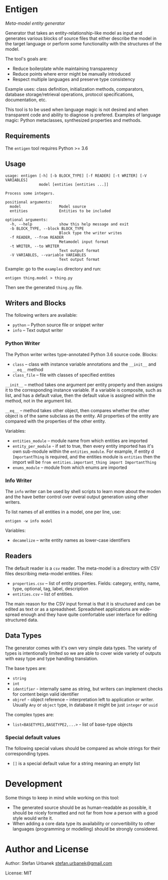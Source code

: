 # Entigen

_Meta-model entity generator_

Generator that takes an entity-relationship-like model as input and generates
various blocks of source files that either describe the model in the target
language or perform some functionality with the structures of the model.

The tool's goals are:

* Reduce boilerplate while maintaining transparency
* Reduce points where error might be manually introduced
* Respect multiple languages and preserve type consistency

Example uses: class definition, initialization methods, comparators, database
storage/retrieval operations, protocol specifications, documentation, etc.

This tool is to be used when language magic is not desired and when transparent
code and ability to diagnose is prefered. Examples of language magic: Python
metaclasses, synthesized properties and methods.


## Requirements

The `entigen` tool requires Python >= 3.6


## Usage

	usage: entigen [-h] [-b BLOCK_TYPE] [-f READER] [-t WRITER] [-V VARIABLES]
				   model [entities [entities ...]]

	Process some integers.

	positional arguments:
	  model                 Model source
	  entities              Entities to be included

	optional arguments:
	  -h, --help            show this help message and exit
	  -b BLOCK_TYPE, --block BLOCK_TYPE
							Block type the writer writes
	  -f READER, --from READER
							Metamodel input format
	  -t WRITER, --to WRITER
							Text output format
	  -V VARIABLES, --variable VARIABLES
							Text output format


Example: go to the `examples` directory and run:

    entigen thing.model > thing.py

Then see the generated `thing.py` file.

## Writers and Blocks

The following writers are available:

* `python` – Python source file or snippet writer
* `info` – Text output writer


### Python Writer

The Python writer writes type-annotated Python 3.6 source code. Blocks:

* `class` – class with instance variable annotations and the
  `__init__` and `__eq__` method
* `class_file` – file with classes of specified entities

`__init__` – method takes one argument per entity property and then assigns
it to the corresponding instance variable. If a variable is composite, such as
list, and has a default value, then the default value is assigned within the
method, not in the argument list.

`__eq__` – method takes other object, then compares whether the other object is
of the same subclass as the entity. All properties of the entity are compared
with the properties of the other entity.


Variables:

* `entities_module` – module name from which entities are imported
* `entity_per_module` - if set to true, then every entity imported has it's own
  sub-module within the `entities_module`. For example, if entity
  d `ImportantThing` is required, and the entities module is `entities` then
  the import will be `from entities.important_thing import ImportantThing`
* `enums_module` – module from which enums are imported

### Info Writer

The `info` writer can be used by shell scripts to learn more about the moden
and the have better control over overal output generation using other writers.

To list names of all entities in a model, one per line, use:

    entigen -w info model

Variables:

* `decamelize` – write entity names as lower-case identifiers


## Readers

The default reader is a `csv` reader. The meta-model is a directory with CSV
files describing meta-model entities. Files:

* `properties.csv` – list of entity properties. Fields: category, entity, name,
  type, optional, tag, label, description
* `entities.csv` – list of entities.

The main reason for the CSV input format is that it is structured and can be
edited as text or as a spreadsheet. Spreadsheet applications are wide-spread
enough and they have quite comfortable user interface for editing structured
data.


## Data Types

The generator comes with it's own very simple data types. The variety of types
is intentionally limited so we are able to cover wide variety of outputs with
easy type and type handling translation.

The base types are:

* `string`
* `int`
* `identifier` - internally same as string, but writers can implement checks
   for content beign valid identifier
* `objref` - object reference – interpretation left to application or writer.
  Usually `Any` or `object` type, in database it might be just `integer` or
  `uuid`

The complex types are:

* `list<BASETYPE1,BASETYPE2,...>` - list of base-type objects


### Special default values

The following special values should be compared as whole strings for their
corresponding types.

* `[]` is a special default value for a string meaning an empty list


# Development

Some things to keep in mind while working on this tool:

* The generated source should be as human-readable as possible, it should be
    nicely formatted and not far from how a person with a good style would
    write it.
* When adding a core data type its availability or convertibility to other
    languages (programming or modelling) should be strongly considered.

# Author and License

Author: Stefan Urbanek stefan.urbanek@gmail.com

License: MIT
